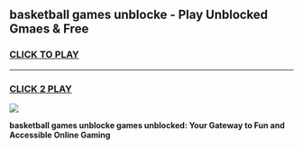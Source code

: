 
## basketball games unblocke - Play Unblocked Gmaes & Free
<h3>
<a href="https://premium.freeplayer.one?title=basketball_games_unblocke&ref=19F">CLICK TO PLAY</a></h3>
<hr>

<h3>
<a href="https://premium.freeplayer.one?title=basketball_games_unblocke&ref=19F">CLICK 2 PLAY</a>
  
</h3>

<a href="https://premium.freeplayer.one?title=basketball_games_unblocke&ref=19F/"><img src="https://clearcache.store/games.png"></a>


**basketball games unblocke games unblocked: Your Gateway to Fun and Accessible Online Gaming**
